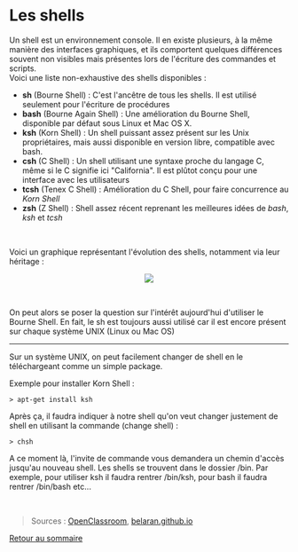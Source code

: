<!DOCTYPE html>
# Les shells

Un shell est un environnement console. Il en existe plusieurs, à la même manière des interfaces graphiques, et ils comportent quelques différences souvent non visibles mais présentes lors de l'écriture des commandes et scripts.  
Voici une liste non-exhaustive des shells disponibles :

- **sh** (Bourne Shell) : C'est l'ancêtre de tous les shells. Il est utilisé seulement pour l'écriture de procédures 
- **bash** (Bourne Again Shell) : Une amélioration du Bourne Shell, disponible par défaut sous Linux et Mac OS X.
- **ksh** (Korn Shell) : Un shell puissant assez présent sur les Unix propriétaires, mais aussi disponible en version libre, compatible avec bash.
- **csh** (C Shell) : Un shell utilisant une syntaxe proche du langage C, même si le C signifie ici "California". Il est plûtot conçu pour une interface avec les utilisateurs
- **tcsh** (Tenex C Shell) : Amélioration du C Shell, pour faire concurrence au *Korn Shell*
- **zsh** (Z Shell) : Shell assez récent reprenant les meilleures idées de *bash*, *ksh* et *tcsh*

<br>

Voici un graphique représentant l'évolution des shells, notamment via leur héritage :

<p align="center">
  <img  src="./pictures/shells.png" name="évolution des shells">
</p>

<br>

On peut alors se poser la question sur l'intérêt aujourd'hui d'utiliser le Bourne Shell. En fait, le sh est toujours aussi utilisé car il est encore présent sur chaque système UNIX (Linux ou Mac OS)

---

Sur un système UNIX, on peut facilement changer de shell en le téléchargeant comme un simple package.

Exemple pour installer Korn Shell :

    > apt-get install ksh

Après ça, il faudra indiquer à notre shell qu'on veut changer justement de shell en utilisant la commande (change shell) :

    > chsh

A ce moment là, l'invite de commande vous demandera un chemin d'accès jusqu'au nouveau shell. Les shells se trouvent dans le dossier /bin.
Par exemple, pour utiliser ksh il faudra rentrer /bin/ksh, pour bash il faudra rentrer /bin/bash etc...

<br>

> Sources : [OpenClassroom]( https://openclassrooms.com/fr/courses/43538-reprenez-le-controle-a-laide-de-linux/42867-introduction-aux-scripts-shell ), [belaran.github.io](http://belaran.github.io/free-docs/unix-initiation/node57.html)

[Retour au sommaire](https://github.com/NatSch45/linux/blob/master/Powershell/README.md)